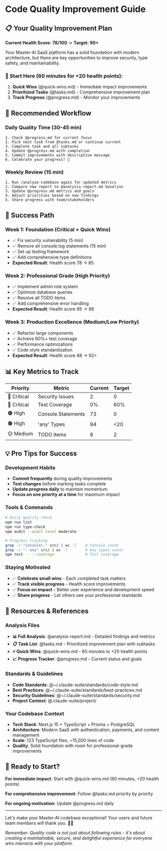 # Code Quality Improvement Guide

## 📋 Your Quality Improvement Plan

**Current Health Score: 78/100** → **Target: 90+**

Your Master-AI SaaS platform has a solid foundation with modern architecture, but there are key opportunities to improve security, type safety, and maintainability.

### 🚀 Start Here (60 minutes for +20 health points):
1. **Quick Wins** (@quick-wins.md) - Immediate impact improvements
2. **Prioritized Tasks** (@tasks.md) - Comprehensive improvement plan  
3. **Track Progress** (@progress.md) - Monitor your improvements

## 🔄 Recommended Workflow

### Daily Quality Time (30-45 min)
```
1. Check @progress.md for current focus
2. Pick next task from @tasks.md or continue current
3. Complete task and all subtasks
4. Update @progress.md with completion
5. Commit improvements with descriptive message
6. Celebrate your progress! 🎉
```

### Weekly Review (15 min)
```
1. Run /analyze-codebase again for updated metrics
2. Compare new report to @analysis-report.md baseline
3. Update @progress.md metrics and goals
4. Adjust priorities based on new findings
5. Share progress with team/stakeholders
```

## 🎯 Success Path

### Week 1: Foundation (Critical + Quick Wins)
- ✅ Fix security vulnerability (5 min)
- ✅ Remove all console.log statements (15 min)  
- ✅ Set up testing framework
- ✅ Add comprehensive type definitions
- **Expected Result**: Health score 78 → 85

### Week 2: Professional Grade (High Priority)
- ✅ Implement admin role system
- ✅ Optimize database queries
- ✅ Resolve all TODO items
- ✅ Add comprehensive error handling
- **Expected Result**: Health score 85 → 88

### Week 3: Production Excellence (Medium/Low Priority)
- ✅ Refactor large components
- ✅ Achieve 60%+ test coverage
- ✅ Performance optimizations
- ✅ Code style standardization
- **Expected Result**: Health score 88 → 92+

## 📊 Key Metrics to Track

| Priority | Metric | Current | Target |
|----------|--------|---------|--------|
| 🔴 Critical | Security Issues | 2 | 0 |
| 🔴 Critical | Test Coverage | 0% | 60% |
| 🟠 High | Console Statements | 73 | 0 |
| 🟠 High | 'any' Types | 94 | <20 |
| 🟡 Medium | TODO Items | 8 | 2 |

## 💡 Pro Tips for Success

### Development Habits
- **Commit frequently** during quality improvements
- **Test changes** before marking tasks complete
- **Update progress daily** to maintain momentum
- **Focus on one priority at a time** for maximum impact

### Tools & Commands
```bash
# Daily quality check
npm run lint
npm run type-check
npm audit --audit-level moderate

# Progress tracking
grep -r "console\." src/ | wc -l    # Console count
grep -r ": any" src/ | wc -l        # Any types count
npm test -- --coverage              # Test coverage
```

### Staying Motivated
- ✅ **Celebrate small wins** - Each completed task matters
- ✅ **Track visible progress** - Health score improvements
- ✅ **Focus on impact** - Better user experience and development speed
- ✅ **Share progress** - Let others see your professional standards

## 🔗 Resources & References

### Analysis Files
- **📊 Full Analysis**: @analysis-report.md - Detailed findings and metrics
- **📋 Task List**: @tasks.md - Prioritized improvement plan with subtasks
- **⚡ Quick Wins**: @quick-wins.md - 60 minutes to +20 health points
- **📈 Progress Tracker**: @progress.md - Current status and goals

### Standards & Guidelines
- **Code Standards**: @~/.claude-suite/standards/code-style.md
- **Best Practices**: @~/.claude-suite/standards/best-practices.md
- **Security Guidelines**: @~/.claude-suite/standards/security.md
- **Project Context**: @.claude-suite/project/

### Your Codebase Context
- **Tech Stack**: Next.js 15 + TypeScript + Prisma + PostgreSQL
- **Architecture**: Modern SaaS with authentication, payments, and content management
- **Scale**: 123 TypeScript files, ~15,000 lines of code
- **Quality**: Solid foundation with room for professional-grade improvements

## 🎯 Ready to Start?

**For immediate impact**: Start with @quick-wins.md (60 minutes, +20 health points)

**For comprehensive improvement**: Follow @tasks.md priority by priority

**For ongoing motivation**: Update @progress.md daily

---

Let's make your Master-AI codebase exceptional! Your users and future team members will thank you. 💪✨

*Remember: Quality code is not just about following rules - it's about creating a maintainable, secure, and delightful experience for everyone who interacts with your platform.*